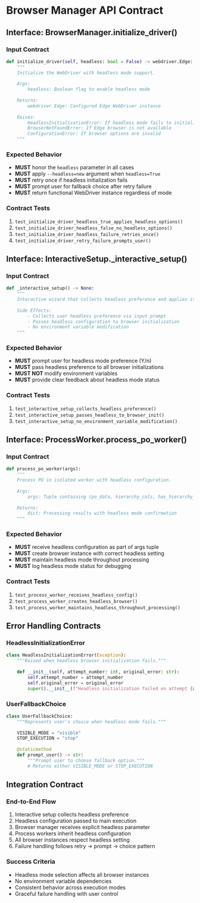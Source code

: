 # Browser Manager API Contract

## Interface: BrowserManager.initialize_driver()

### Input Contract
```python
def initialize_driver(self, headless: bool = False) -> webdriver.Edge:
    """
    Initialize the WebDriver with headless mode support.
    
    Args:
        headless: Boolean flag to enable headless mode
        
    Returns:
        webdriver.Edge: Configured Edge WebDriver instance
        
    Raises:
        HeadlessInitializationError: If headless mode fails to initialize
        BrowserNotFoundError: If Edge browser is not available
        ConfigurationError: If browser options are invalid
    """
```

### Expected Behavior
- **MUST** honor the `headless` parameter in all cases
- **MUST** apply `--headless=new` argument when `headless=True`
- **MUST** retry once if headless initialization fails
- **MUST** prompt user for fallback choice after retry failure
- **MUST** return functional WebDriver instance regardless of mode

### Contract Tests
1. `test_initialize_driver_headless_true_applies_headless_options()`
2. `test_initialize_driver_headless_false_no_headless_options()`
3. `test_initialize_driver_headless_failure_retries_once()`
4. `test_initialize_driver_retry_failure_prompts_user()`

## Interface: InteractiveSetup._interactive_setup()

### Input Contract
```python
def _interactive_setup() -> None:
    """
    Interactive wizard that collects headless preference and applies it.
    
    Side Effects:
        - Collects user headless preference via input prompt
        - Passes headless configuration to browser initialization
        - No environment variable modification
    """
```

### Expected Behavior
- **MUST** prompt user for headless mode preference (Y/n)
- **MUST** pass headless preference to all browser initializations
- **MUST NOT** modify environment variables
- **MUST** provide clear feedback about headless mode status

### Contract Tests
1. `test_interactive_setup_collects_headless_preference()`
2. `test_interactive_setup_passes_headless_to_browser_init()`
3. `test_interactive_setup_no_environment_variable_modification()`

## Interface: ProcessWorker.process_po_worker()

### Input Contract
```python
def process_po_worker(args):
    """
    Process PO in isolated worker with headless configuration.
    
    Args:
        args: Tuple containing (po_data, hierarchy_cols, has_hierarchy_data, headless_config)
        
    Returns:
        dict: Processing results with headless mode confirmation
    """
```

### Expected Behavior
- **MUST** receive headless configuration as part of args tuple
- **MUST** create browser instance with correct headless setting
- **MUST** maintain headless mode throughout processing
- **MUST** log headless mode status for debugging

### Contract Tests
1. `test_process_worker_receives_headless_config()`
2. `test_process_worker_creates_headless_browser()`
3. `test_process_worker_maintains_headless_throughout_processing()`

## Error Handling Contracts

### HeadlessInitializationError
```python
class HeadlessInitializationError(Exception):
    """Raised when headless browser initialization fails."""
    
    def __init__(self, attempt_number: int, original_error: str):
        self.attempt_number = attempt_number
        self.original_error = original_error
        super().__init__(f"Headless initialization failed on attempt {attempt_number}: {original_error}")
```

### UserFallbackChoice
```python
class UserFallbackChoice:
    """Represents user's choice when headless mode fails."""
    
    VISIBLE_MODE = "visible"
    STOP_EXECUTION = "stop"
    
    @staticmethod
    def prompt_user() -> str:
        """Prompt user to choose fallback option."""
        # Returns either VISIBLE_MODE or STOP_EXECUTION
```

## Integration Contract

### End-to-End Flow
1. Interactive setup collects headless preference
2. Headless configuration passed to main execution
3. Browser manager receives explicit headless parameter
4. Process workers inherit headless configuration
5. All browser instances respect headless setting
6. Failure handling follows retry → prompt → choice pattern

### Success Criteria
- Headless mode selection affects all browser instances
- No environment variable dependencies
- Consistent behavior across execution modes
- Graceful failure handling with user control